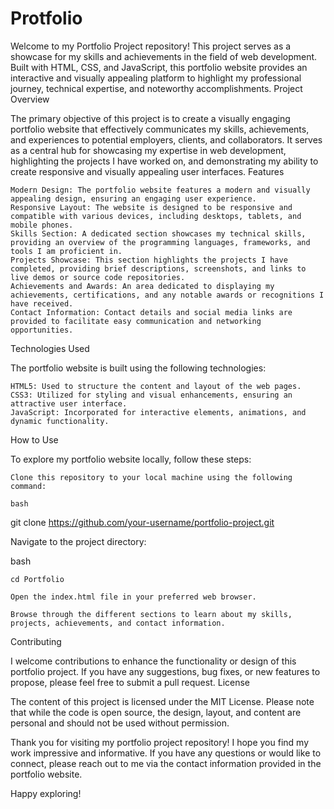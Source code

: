 # Protfolio
 Welcome to my Portfolio Project repository! This project serves as a showcase for my skills and achievements in the field of web development. Built with HTML, CSS, and JavaScript, this portfolio website provides an interactive and visually appealing platform to highlight my professional journey, technical expertise, and noteworthy accomplishments.
Project Overview

The primary objective of this project is to create a visually engaging portfolio website that effectively communicates my skills, achievements, and experiences to potential employers, clients, and collaborators. It serves as a central hub for showcasing my expertise in web development, highlighting the projects I have worked on, and demonstrating my ability to create responsive and visually appealing user interfaces.
Features

    Modern Design: The portfolio website features a modern and visually appealing design, ensuring an engaging user experience.
    Responsive Layout: The website is designed to be responsive and compatible with various devices, including desktops, tablets, and mobile phones.
    Skills Section: A dedicated section showcases my technical skills, providing an overview of the programming languages, frameworks, and tools I am proficient in.
    Projects Showcase: This section highlights the projects I have completed, providing brief descriptions, screenshots, and links to live demos or source code repositories.
    Achievements and Awards: An area dedicated to displaying my achievements, certifications, and any notable awards or recognitions I have received.
    Contact Information: Contact details and social media links are provided to facilitate easy communication and networking opportunities.

Technologies Used

The portfolio website is built using the following technologies:

    HTML5: Used to structure the content and layout of the web pages.
    CSS3: Utilized for styling and visual enhancements, ensuring an attractive user interface.
    JavaScript: Incorporated for interactive elements, animations, and dynamic functionality.

How to Use

To explore my portfolio website locally, follow these steps:

    Clone this repository to your local machine using the following command:

    bash

git clone https://github.com/your-username/portfolio-project.git

Navigate to the project directory:

bash

    cd Portfolio

    Open the index.html file in your preferred web browser.

    Browse through the different sections to learn about my skills, projects, achievements, and contact information.

Contributing

I welcome contributions to enhance the functionality or design of this portfolio project. If you have any suggestions, bug fixes, or new features to propose, please feel free to submit a pull request.
License

The content of this project is licensed under the MIT License. Please note that while the code is open source, the design, layout, and content are personal and should not be used without permission.

Thank you for visiting my portfolio project repository! I hope you find my work impressive and informative. If you have any questions or would like to connect, please reach out to me via the contact information provided in the portfolio website.

Happy exploring!
